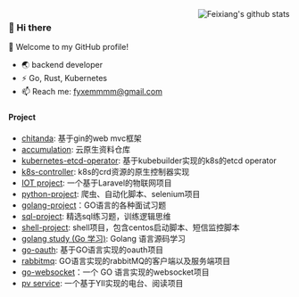 <img align="right" src="https://image.fyxemmmm.cn/blog/images/cat.gif" alt="Feixiang's github stats" />

### 👋 Hi there
🎉 Welcome to my GitHub profile!
- 🌏 backend developer
- ⚡ Go, Rust, Kubernetes
- 📫 Reach me: fyxemmmm@gmail.com
### 



#### Project

* [chitanda](https://github.com/fyxemmmm/chitanda): 基于gin的web mvc框架
* [accumulation](https://github.com/fyxemmmm/accumulation): 云原生资料仓库
* [kubernetes-etcd-operator](https://github.com/fyxemmmm/kubernetes-etcd-operator): 基于kubebuilder实现的k8s的etcd operator
* [k8s-controller](https://github.com/fyxemmmm/k8s-controller-demo): k8s的crd资源的原生控制器实现
* [IOT project](https://github.com/fyxemmmm/ops-pointer): 一个基于Laravel的物联网项目
* [python-project](https://github.com/fyxemmmm/py-project/tree/master): 爬虫、自动化脚本、selenium项目
* [golang-project](https://github.com/fyxemmmm/golang-project)：GO语言的各种面试习题
* [sql-project](https://github.com/fyxemmmm/sql-project): 精选sql练习题，训练逻辑思维
* [shell-project](https://github.com/fyxemmmm/shells): shell项目，包含centos启动脚本、短信监控脚本
* [golang study (Go 学习)](https://github.com/fyxemmmm/golang-notes): Golang 语言源码学习
* [go-oauth](https://github.com/fyxemmmm/go-oauth-demo): 基于GO语言实现的oauth项目
* [rabbitmq](https://github.com/fyxemmmm/go-rabbmitmq-demo): GO语言实现的rabbitMQ的客户端以及服务端项目
* [go-websocket](https://github.com/fyxemmmm/go-websocket-demo)：一个 GO 语言实现的websocket项目
* [pv service](https://github.com/fyxemmmm/pv_service): 一个基于YII实现的电台、阅读项目

